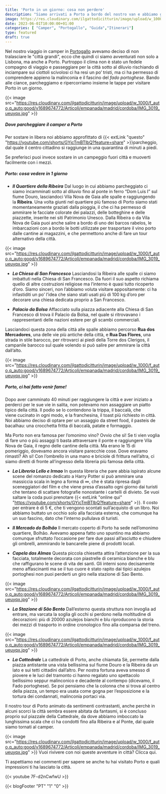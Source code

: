 ```yaml
---
title: 'Porto in un giorno: cosa non perdere'
description: "Siamo arrivati a Porto a bordo del nostro van e abbiamo girovagato un giorno per la città scoprendo tra i suoi vicoli la malinconia del fado portoghese" 
image: https://res.cloudinary.com/ilgattodicitturin/image/upload/w_1000/f_auto,q_auto:good/v1689674761/Articoli/empanada/madrid/cordoba/IMG_2986_mpur3w.jpg
date: 2023-06-01T10:00:00+01:00
categories: [ "Camper", "Portogallo", "Guida","Itinerari"]
type: featured
draft: true 
---
```


Nel nostro viaggio in camper in [Portogallo](/blog/viaggio-portogallo-in-camper-itinerari) avevamo deciso di non tralasciare le "città grandi", ecco che quindi ci siamo avventurati non solo a Lisbona, ma anche a Porto. 
Purtroppo il clima non è stato un fedele compagno di viaggio e passeggiare per la città sotto al diluvio rischiando di inciampare sui ciottoli scivolosi ci ha resi un po’ tristi, ma ci ha permesso di comprendere appieno la malinconia e il fascino del *fado portoghese*. 
Bando alle ciance, parcheggiamo e ripercorriamo insieme le tappe per visitare Porto in un giorno.

{{< image src="https://res.cloudinary.com/ilgattodicitturin/image/upload/w_1000/f_auto,q_auto:good/v1689674772/Articoli/empanada/madrid/cordoba/IMG_3019_ueuyqx.jpg" >}}

##### Dove parcheggiare il camper a Porto

Per sostare in libera noi abbiamo approfittato di {{< extLink "questo" "https://youtube.com/shorts/GYjcTmBTlbQ?feature=share" >}}parcheggio, dal quale il centro cittadino si raggiunge in una quarantina di minuti a piedi.
<!-- to do mettere maps parcheggio  -->
Se preferisci puoi invece sostare in un campeggio fuori città e muoverti facilmente con i mezzi. 

##### Porto: cosa vedere in 1 giorno 

- ***Il Quartiere della Ribeira***
Dal luogo in cui abbiamo parcheggiato ci siamo incamminati sotto al diluvio fino al ponte in ferro “Dom Luis I” sul fiume Douro, lasciandoci Vila Nova de Gaia alle spalle e raggiungendo la **Ribeira**. 
Una volta giunti nel quartiere più famoso di Porto siamo stati momentaneamente graziati dalla pioggia, il che ci ha permesso di ammirare le facciate colorate dei palazzi, delle botteghine e delle piazzette, inserite nei siti Patrimonio Unesco. 
Dalla Ribeira o da Vila Nova de Gaia puoi anche salire a bordo di uno dei barcos rabelos, le imbarcazioni con a bordo le botti utilizzate per trasportare il vino porto dalle cantine ai magazzini, e che permettono anche di fare un tour alternativo della città. 

{{< image src="https://res.cloudinary.com/ilgattodicitturin/image/upload/w_1000/f_auto,q_auto:good/v1689674772/Articoli/empanada/madrid/cordoba/IMG_3019_ueuyqx.jpg" >}}

- ***La Chiesa di San Francesco***
Lasciandosi la Ribeira alle spalle ci siamo imbattuti nella Chiesa di San Francesco. Da fuori il suo aspetto richiama quello di altre costruzioni religiose ma l’interno è quasi tutto ricoperto d’oro. 
Siamo sinceri, non l’abbiamo voluta visitare appositamente: ci ha infastiditi un po’ l’idea che siano stati usati più di 100 kg d’oro per decorare una chiesa dedicata proprio a San Francesco.

- ***Palacio da Bolsa***
Affacciato sulla piazza adiacente alla Chiesa di San Francesco di trova il Palacio da Bolsa, nel quale si ritrovavano i rappresentanti delle nazioni estere per gli scambi commerciali. 

Lasciandoci questa zona della città alle spalle abbiamo percorso **Rua dos Mercadores**, una delle vie più antiche della città, e **Rua Das Flores**, una strada in stile barocco, per ritrovarci ai piedi della Torre dos Clerigos, il campanile barocco sul quale volendo si può salire per ammirare la città dall’alto.

{{< image src="https://res.cloudinary.com/ilgattodicitturin/image/upload/w_1000/f_auto,q_auto:good/v1689674772/Articoli/empanada/madrid/cordoba/IMG_3019_ueuyqx.jpg" >}}

##### Porto, ci hai fatto venir fame!
Dopo aver camminato 40 minuti per raggiungere la città e aver iniziato a perderci per le sue vie in salita, non potevamo non assaggiare un piatto tipico della città.
Il podio se lo contendono la trippa, il baccalà, che viene cucinato in ogni modo, e la franchesina, il toast più richiesto in città.
Noi abbiamo deciso di optare per un assaggio da street food, il pasteis de bacalhau: una crocchetta fritta di baccalà, patate e formaggio. 

Ma Porto non era famosa per l’omonimo vino? Ovvio che sì! Se ti vien voglia di fare uno o più assaggi ti basta attraversare il ponte e raggiungere Vila Nova de Gaia, il regno delle cantine della città. Ma erano le 15 di pomeriggio, dovevamo ancora visitare parecchie cose. Dove eravamo rimasti? 
Ah si! Con l’ombrello in una mano e briciole di frittura nell’altra, ci siamo diretti di fronte all’ingresso della libreria più famosa della città.

- ***La Libreria Lello e Irmao***
In questa libreria che pare abbia ispirato alcune scene del romanzo dedicato a Harry Potter si può ammirare una massiccia scala in legno a forma di ∞, che è stata ripresa dagli sceneggiatori del film e che viene presa d’assalto ogni giorno dai turisti che tentano di scattare fotografie nonostante i cartelli di divieto.
Se vuoi saltare la coda puoi prenotare {{< extLink "online qui" "https://youtube.com/shorts/GYjcTmBTlbQ?feature=share" >}}. Il costo per entrare è di 5 €, che ti vengono scontati sull’acquisto di un libro. 
Noi abbiamo buttato un occhio solo alla facciata esterna, che comunque ha un suo fascino, dato che l'interno pullulava di turisti.
<!-- to do mettere link -->

- ***Il Mercado do Bolhão***
Il mercato coperto di Porto ha sede nell’omonimo quartiere, Bolhão. Avevamo appena fatto uno spuntino ma abbiamo comunque sfruttato l’occasione per fare due passi all’asciutto e chiudere gli ombrelli, ammirando le bancarelle piene di prodotti locali.

- ***Capela das Almas***
Questa piccola chiesetta attira l’attenzione per la sua facciata, totalmente decorata con piastrelle di ceramica bianche e blu che raffigurano le scene di vita dei santi. Gli interni sono decisamente meno affascinanti ma se il tuo cuore è stato rapito dai tipici azulejos portoghesi non puoi perderti un giro nella stazione di Sao Bento.

{{< image src="https://res.cloudinary.com/ilgattodicitturin/image/upload/w_1000/f_auto,q_auto:good/v1689674772/Articoli/empanada/madrid/cordoba/IMG_3019_ueuyqx.jpg" >}}

- ***La Stazione di São Bento***
Dall’esterno questa struttura non invoglia ad entrare, ma varcata la soglia gli occhi si perdono nella moltitudine di decorazioni: più di 20000 azulejos bianchi e blu riproducono la storia dei mezzi di trasporto in ordine cronologico fino alla comparsa del treno.

{{< image src="https://res.cloudinary.com/ilgattodicitturin/image/upload/w_1000/f_auto,q_auto:good/v1689674772/Articoli/empanada/madrid/cordoba/IMG_3019_ueuyqx.jpg" >}}

- ***La Cattedrale***
La cattedrale di Porto, anche chiamata Sè, permette dalla piazza antistante una vista bellissima sul fiume Douro e la Ribeira da un lato e sui tetti cittadini dall’altro. Per nostra fortuna aveva smesso di piovere e le luci del tramonto ci hanno regalato uno spettacolo bellissimo seppur malinconico e decadente al contempo (dicevamo, il Fado portoghese).
Se poi pensiamo che la colonna che si trova al centro della piazza, un tempo era usata come gogna per l’esposizione e la tortura dei condannati, malinconia portaci via. 


Il nostro tour di Porto animato da sentimenti contrastanti, anche perchè in alcuni scorci la città sembra essere abitata da fantasmi, si è concluso proprio sul piazzale della Cattedrale, da dove abbiamo imboccato la lunghissima scala che ci ha condotti fino alla Ribeira e al Ponte, dal quale siamo tornati al camper.

{{< image src="https://res.cloudinary.com/ilgattodicitturin/image/upload/w_1000/f_auto,q_auto:good/v1689674772/Articoli/empanada/madrid/cordoba/IMG_3019_ueuyqx.jpg" >}}
Vuoi rivivere con noi queste avventure in città? Clicca qui. 

Ti aspettiamo nei commenti per sapere se anche tu hai visitato Porto e quali impressioni ti ha lasciato la città.


{{< youtube 7F-d2nCwfwU >}} 
<!-- to do mettere video porto -->

{{< blogFooter "PT" "1" "0" >}}